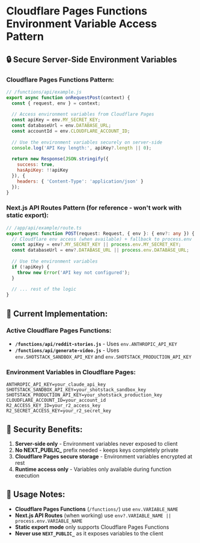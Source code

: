 # Cloudflare Pages Functions Environment Variable Access Pattern

## 🔒 **Secure Server-Side Environment Variables**

### **Cloudflare Pages Functions Pattern:**

```javascript
// /functions/api/example.js
export async function onRequestPost(context) {
  const { request, env } = context;
  
  // Access environment variables from Cloudflare Pages
  const apiKey = env.MY_SECRET_KEY;
  const databaseUrl = env.DATABASE_URL;
  const accountId = env.CLOUDFLARE_ACCOUNT_ID;
  
  // Use the environment variables securely on server-side
  console.log('API Key length:', apiKey?.length || 0);
  
  return new Response(JSON.stringify({
    success: true,
    hasApiKey: !!apiKey
  }), {
    headers: { 'Content-Type': 'application/json' }
  });
}
```

### **Next.js API Routes Pattern (for reference - won't work with static export):**

```typescript
// /app/api/example/route.ts
export async function POST(request: Request, { env }: { env?: any }) {
  // Cloudflare env access (when available) + fallback to process.env
  const apiKey = env?.MY_SECRET_KEY || process.env.MY_SECRET_KEY;
  const databaseUrl = env?.DATABASE_URL || process.env.DATABASE_URL;
  
  // Use the environment variables
  if (!apiKey) {
    throw new Error('API key not configured');
  }
  
  // ... rest of the logic
}
```

## 🌟 **Current Implementation:**

### **Active Cloudflare Pages Functions:**
- **`/functions/api/reddit-stories.js`** - Uses `env.ANTHROPIC_API_KEY`
- **`/functions/api/generate-video.js`** - Uses `env.SHOTSTACK_SANDBOX_API_KEY` and `env.SHOTSTACK_PRODUCTION_API_KEY`

### **Environment Variables in Cloudflare Pages:**
```
ANTHROPIC_API_KEY=your_claude_api_key
SHOTSTACK_SANDBOX_API_KEY=your_shotstack_sandbox_key
SHOTSTACK_PRODUCTION_API_KEY=your_shotstack_production_key
CLOUDFLARE_ACCOUNT_ID=your_account_id
R2_ACCESS_KEY_ID=your_r2_access_key
R2_SECRET_ACCESS_KEY=your_r2_secret_key
```

## 🔐 **Security Benefits:**

1. **Server-side only** - Environment variables never exposed to client
2. **No NEXT_PUBLIC_** prefix needed - keeps keys completely private
3. **Cloudflare Pages secure storage** - Environment variables encrypted at rest
4. **Runtime access only** - Variables only available during function execution

## 📝 **Usage Notes:**

- **Cloudflare Pages Functions** (`/functions/`) use `env.VARIABLE_NAME`
- **Next.js API Routes** (when working) use `env?.VARIABLE_NAME || process.env.VARIABLE_NAME`
- **Static export mode** only supports Cloudflare Pages Functions
- **Never use `NEXT_PUBLIC_`** as it exposes variables to the client